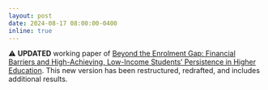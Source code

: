 ```yaml
---
layout: post
date: 2024-08-17 08:00:00-0400
inline: true
---
```


:warning: **UPDATED** working paper of <a href="https://papers.ssrn.com/sol3/papers.cfm?abstract_id=4344580" target="_blank">Beyond the Enrolment Gap: Financial Barriers and High-Achieving, Low-Income Students’ Persistence in Higher Education</a>. This new version has been restructured, redrafted, and includes additional results.
